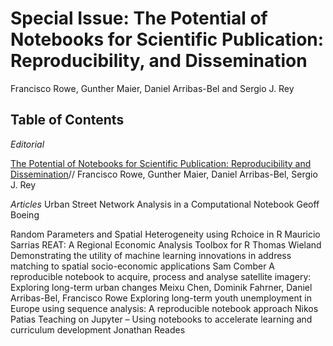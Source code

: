 # Special Issue: The Potential of Notebooks for Scientific Publication: Reproducibility, and Dissemination

Francisco Rowe, Gunther Maier, Daniel Arribas-Bel and Sergio J. Rey

## Table of Contents

*Editorial*

[The Potential of Notebooks for Scientific Publication: Reproducibility and Dissemination](https://doi.org/10.18335/region.v7i3.357)//
Francisco Rowe, Gunther Maier, Daniel Arribas-Bel, Sergio J. Rey

*Articles*
Urban Street Network Analysis in a Computational Notebook
Geoff Boeing

Random Parameters and Spatial Heterogeneity using Rchoice in R
Mauricio Sarrias
REAT: A Regional Economic Analysis Toolbox for R
Thomas Wieland
Demonstrating the utility of machine learning innovations in address matching to spatial
socio-economic applications
Sam Comber
A reproducible notebook to acquire, process and analyse satellite imagery: Exploring
long-term urban changes
Meixu Chen, Dominik Fahrner, Daniel Arribas-Bel, Francisco Rowe
Exploring long-term youth unemployment in Europe using sequence analysis: A
reproducible notebook approach
Nikos Patias
Teaching on Jupyter – Using notebooks to accelerate learning and curriculum
development
Jonathan Reades
